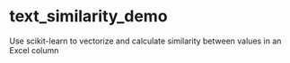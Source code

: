 # text_similarity_demo
Use scikit-learn to vectorize and calculate similarity between values in an Excel column
